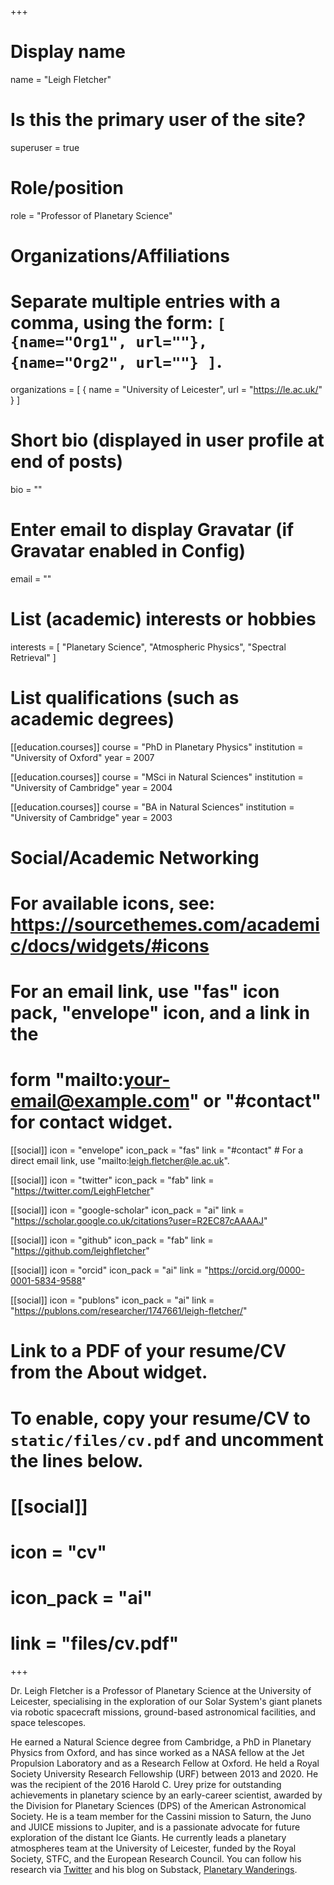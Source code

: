 +++
# Display name
name = "Leigh Fletcher"

# Is this the primary user of the site?
superuser = true

# Role/position
role = "Professor of Planetary Science"

# Organizations/Affiliations
#   Separate multiple entries with a comma, using the form: `[ {name="Org1", url=""}, {name="Org2", url=""} ]`.
organizations = [ { name = "University of Leicester", url = "https://le.ac.uk/" } ]

# Short bio (displayed in user profile at end of posts)
bio = ""

# Enter email to display Gravatar (if Gravatar enabled in Config)
email = ""

# List (academic) interests or hobbies
interests = [
  "Planetary Science",
  "Atmospheric Physics",
  "Spectral Retrieval"
]

# List qualifications (such as academic degrees)
[[education.courses]]
  course = "PhD in Planetary Physics"
  institution = "University of Oxford"
  year = 2007

[[education.courses]]
  course = "MSci in Natural Sciences"
  institution = "University of Cambridge"
  year = 2004

[[education.courses]]
  course = "BA in Natural Sciences"
  institution = "University of Cambridge"
  year = 2003

# Social/Academic Networking
# For available icons, see: https://sourcethemes.com/academic/docs/widgets/#icons
#   For an email link, use "fas" icon pack, "envelope" icon, and a link in the
#   form "mailto:your-email@example.com" or "#contact" for contact widget.

[[social]]
  icon = "envelope"
  icon_pack = "fas"
  link = "#contact"  # For a direct email link, use "mailto:leigh.fletcher@le.ac.uk".

[[social]]
  icon = "twitter"
  icon_pack = "fab"
  link = "https://twitter.com/LeighFletcher"

[[social]]
  icon = "google-scholar"
  icon_pack = "ai"
  link = "https://scholar.google.co.uk/citations?user=R2EC87cAAAAJ"

[[social]]
  icon = "github"
  icon_pack = "fab"
  link = "https://github.com/leighfletcher"

[[social]]
    icon = "orcid"
    icon_pack = "ai"
    link = "https://orcid.org/0000-0001-5834-9588"  

[[social]]
        icon = "publons"
        icon_pack = "ai"
        link = "https://publons.com/researcher/1747661/leigh-fletcher/"


# Link to a PDF of your resume/CV from the About widget.
# To enable, copy your resume/CV to `static/files/cv.pdf` and uncomment the lines below.
# [[social]]
#   icon = "cv"
#   icon_pack = "ai"
#   link = "files/cv.pdf"

+++

Dr. Leigh Fletcher is a Professor of Planetary Science at the University of Leicester, specialising in the exploration of our Solar System's giant planets via robotic spacecraft missions, ground-based astronomical facilities, and space telescopes.  

He earned a Natural Science degree from Cambridge, a PhD in Planetary Physics from Oxford, and has since worked as a NASA fellow at the Jet Propulsion Laboratory and as a Research Fellow at Oxford. He held a Royal Society University Research Fellowship (URF) between 2013 and 2020.  He was the recipient of the 2016 Harold C. Urey prize for outstanding achievements in planetary science by an early-career scientist, awarded by the Division for Planetary Sciences (DPS) of the American Astronomical Society.  He is a team member for the Cassini mission to Saturn, the Juno and JUICE missions to Jupiter, and is a passionate advocate for future exploration of the distant Ice Giants.  He currently leads a planetary atmospheres team at the University of Leicester, funded by the Royal Society, STFC, and the European Research Council.  You can follow his research via [Twitter](https://twitter.com/LeighFletcher) and his blog on Substack, [Planetary Wanderings](https://leighfletcher.substack.com/).  
